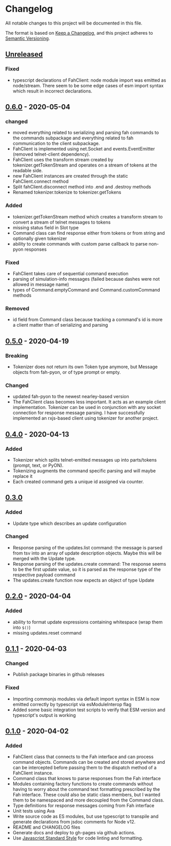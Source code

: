 # Changelog
All notable changes to this project will be documented in this file.

The format is based on [Keep a Changelog](https://keepachangelog.com/en/1.0.0/),
and this project adheres to [Semantic Versioning](https://semver.org/spec/v2.0.0.html).

## [Unreleased]
### Fixed
- typescript declarations of FahClient: node module import was emitted as node/stream. There seem to be some edge cases of esm import syntax which result in incorrect declarations.

## [0.6.0] - 2020-05-04
### changed
- moved everything related to serializing and parsing fah commands to the commands subpackage and everything related to fah communication to the client subpackage.
- FahClient is implemented using net.Socket and events.EventEmitter (removed telnet-client dependency).
- FahClient uses the transform stream created by tokenizer.getTokenStream and operates on a stream of tokens at the readable side.
- new FahClient instances are created through the static FahClient.connect method
- Split fahClient.disconnect method into .end and .destroy methods
- Renamed tokenizer.tokenize to tokenizer.getTokens

### Added
- tokenizer.getTokenStream method which creates a transform stream to convert a stream of telnet messages to tokens
- missing status field in Slot type
- Command class can find response either from tokens or from string and optionally given tokenizer
- ability to create commands with custom parse callback to parse non-pyon responses

### Fixed
- FahClient takes care of sequential command execution
- parsing of simulation-info messages (failed because dashes were not allowed in message name)
- types of Command.emptyCommand and Command.customCommand methods

### Removed
- id field from Command class because tracking a command's id is more a client matter than of serializing and parsing

## [0.5.0] - 2020-04-19
### Breaking
- Tokenizer does not return its own Token type anymore, but Message objects from fah-pyon, or of type prompt or empty.

### Changed
- updated fah-pyon to the newest nearley-based version
- The FahClient class becomes less important. It acts as an example client implementation. Tokenizer can be used in conjunction with any socket connection for response message parsing. I have successfully implemented an rxjs-based client using tokenizer for another project.

## [0.4.0] - 2020-04-13
### Added
- Tokenizer which splits telnet-emitted messages up into parts/tokens (prompt, text, or PyON).
- Tokenizing augments the command specific parsing and will maybe replace it
- Each created command gets a unique id assigned via counter.

## [0.3.0]
### Added
- Update type which describes an update configuration

### Changed
- Response parsing of the updates.list command: the message is parsed from tsv into an array of update description objects. Maybe this will be merged with the Update type.
- Response parsing of the updates.create command: The response seems to be the first update value, so it is parsed as the response type of the respective payload command
- The updates.create function now expects an object of type Update

## [0.2.0] - 2020-04-04
### Added
- ability to format update expressions containing whitespace (wrap them into `$()`)
- missing updates.reset command

## [0.1.1] - 2020-04-03
### Changed
- Publish package binaries in github releases

### Fixed
- Importing commonjs modules via default import syntax in ESM is now emitted correctly by typescript via esModuleInterop flag
- Added some basic integration test scripts to verify that ESM version and typescript's output is working

## [0.1.0] - 2020-04-02
### Added
- FahClient class that connects to the Fah interface and can process command objects. Commands can be created and stored anywhere and can be intercepted before passing them to the dispatch method of a FahClient instance.
- Command class that knows to parse responses from the Fah interface
- Modules containing factory functions to create commands without having to worry about the command text formatting prescribed by the Fah interface. These could also be static class members, but I wanted them to be namespaced and more decoupled from the Command class.
- Type definitions for response messages coming from Fah interface
- Unit tests using Ava
- Write source code as ES modules, but use typescript to transpile and generate declarations from jsdoc comments for Node v12.
- README and CHANGELOG files
- Generate docs and deploy to gh-pages via github actions.
- Use [Javascript Standard Style](https://github.com/standard/standard) for code linting and formatting.

[Unreleased]: https://github.com/tamaracha/node-fah-client/compare/v0.6.0...HEAD
[0.6.0]: https://github.com/tamaracha/node-fah-client/compare/v0.5.0...v0.6.0
[0.5.0]: https://github.com/tamaracha/node-fah-client/compare/v0.4.0...v0.5.0
[0.4.0]: https://github.com/tamaracha/node-fah-client/compare/v0.3.0...v0.4.0
[0.3.0]: https://github.com/tamaracha/node-fah-client/compare/v0.2.0...v0.3.0
[0.2.0]: https://github.com/tamaracha/node-fah-client/compare/v0.1.1...v0.2.0
[0.1.1]: https://github.com/tamaracha/node-fah-client/compare/v0.1.0...v0.1.1
[0.1.0]: https://github.com/tamaracha/node-fah-client/releases/tag/v0.1.0
